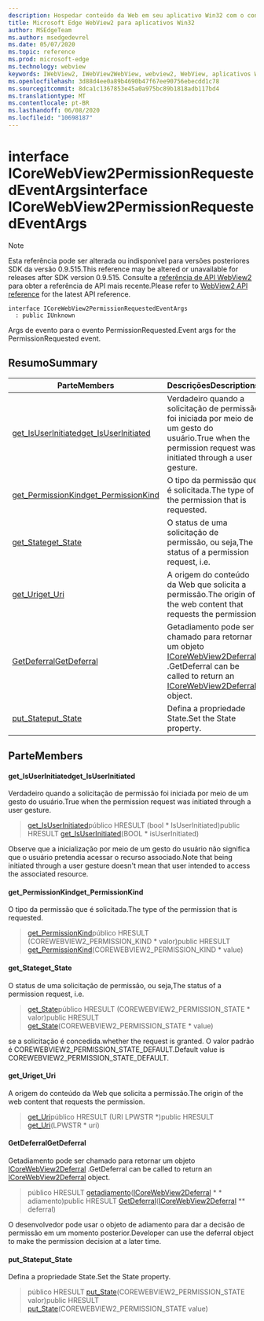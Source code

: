 ```yaml
---
description: Hospedar conteúdo da Web em seu aplicativo Win32 com o controle WebView2 do Microsoft Edge
title: Microsoft Edge WebView2 para aplicativos Win32
author: MSEdgeTeam
ms.author: msedgedevrel
ms.date: 05/07/2020
ms.topic: reference
ms.prod: microsoft-edge
ms.technology: webview
keywords: IWebView2, IWebView2WebView, webview2, WebView, aplicativos Win32, Win32, Edge, ICoreWebView2, ICoreWebView2Controller, controle do navegador, HTML Edge
ms.openlocfilehash: 3d88d4ee0a89b4690b47f67ee90756ebecdd1c78
ms.sourcegitcommit: 8dca1c1367853e45a0a975bc89b1818adb117bd4
ms.translationtype: MT
ms.contentlocale: pt-BR
ms.lasthandoff: 06/08/2020
ms.locfileid: "10698187"
---
```

# <span data-ttu-id="b1785-104">interface ICoreWebView2PermissionRequestedEventArgs</span><span class="sxs-lookup"><span data-stu-id="b1785-104">interface ICoreWebView2PermissionRequestedEventArgs</span></span> 

> [!NOTE]
> <span data-ttu-id="b1785-105">Esta referência pode ser alterada ou indisponível para versões posteriores SDK da versão 0.9.515.</span><span class="sxs-lookup"><span data-stu-id="b1785-105">This reference may be altered or unavailable for releases after SDK version 0.9.515.</span></span> <span data-ttu-id="b1785-106">Consulte a [referência de API WebView2](../../../webview2-api-reference.md) para obter a referência de API mais recente.</span><span class="sxs-lookup"><span data-stu-id="b1785-106">Please refer to [WebView2 API reference](../../../webview2-api-reference.md) for the latest API reference.</span></span>

```
interface ICoreWebView2PermissionRequestedEventArgs
  : public IUnknown
```

<span data-ttu-id="b1785-107">Args de evento para o evento PermissionRequested.</span><span class="sxs-lookup"><span data-stu-id="b1785-107">Event args for the PermissionRequested event.</span></span>

## <span data-ttu-id="b1785-108">Resumo</span><span class="sxs-lookup"><span data-stu-id="b1785-108">Summary</span></span>

 <span data-ttu-id="b1785-109">Parte</span><span class="sxs-lookup"><span data-stu-id="b1785-109">Members</span></span>                        | <span data-ttu-id="b1785-110">Descrições</span><span class="sxs-lookup"><span data-stu-id="b1785-110">Descriptions</span></span>
--------------------------------|---------------------------------------------
[<span data-ttu-id="b1785-111">get_IsUserInitiated</span><span class="sxs-lookup"><span data-stu-id="b1785-111">get_IsUserInitiated</span></span>](#get_isuserinitiated) | <span data-ttu-id="b1785-112">Verdadeiro quando a solicitação de permissão foi iniciada por meio de um gesto do usuário.</span><span class="sxs-lookup"><span data-stu-id="b1785-112">True when the permission request was initiated through a user gesture.</span></span>
[<span data-ttu-id="b1785-113">get_PermissionKind</span><span class="sxs-lookup"><span data-stu-id="b1785-113">get_PermissionKind</span></span>](#get_permissionkind) | <span data-ttu-id="b1785-114">O tipo da permissão que é solicitada.</span><span class="sxs-lookup"><span data-stu-id="b1785-114">The type of the permission that is requested.</span></span>
[<span data-ttu-id="b1785-115">get_State</span><span class="sxs-lookup"><span data-stu-id="b1785-115">get_State</span></span>](#get_state) | <span data-ttu-id="b1785-116">O status de uma solicitação de permissão, ou seja,</span><span class="sxs-lookup"><span data-stu-id="b1785-116">The status of a permission request, i.e.</span></span>
[<span data-ttu-id="b1785-117">get_Uri</span><span class="sxs-lookup"><span data-stu-id="b1785-117">get_Uri</span></span>](#get_uri) | <span data-ttu-id="b1785-118">A origem do conteúdo da Web que solicita a permissão.</span><span class="sxs-lookup"><span data-stu-id="b1785-118">The origin of the web content that requests the permission.</span></span>
[<span data-ttu-id="b1785-119">GetDeferral</span><span class="sxs-lookup"><span data-stu-id="b1785-119">GetDeferral</span></span>](#getdeferral) | <span data-ttu-id="b1785-120">Getadiamento pode ser chamado para retornar um objeto [ICoreWebView2Deferral](icorewebview2deferral.md) .</span><span class="sxs-lookup"><span data-stu-id="b1785-120">GetDeferral can be called to return an [ICoreWebView2Deferral](icorewebview2deferral.md) object.</span></span>
[<span data-ttu-id="b1785-121">put_State</span><span class="sxs-lookup"><span data-stu-id="b1785-121">put_State</span></span>](#put_state) | <span data-ttu-id="b1785-122">Defina a propriedade State.</span><span class="sxs-lookup"><span data-stu-id="b1785-122">Set the State property.</span></span>

## <span data-ttu-id="b1785-123">Parte</span><span class="sxs-lookup"><span data-stu-id="b1785-123">Members</span></span>

#### <span data-ttu-id="b1785-124">get_IsUserInitiated</span><span class="sxs-lookup"><span data-stu-id="b1785-124">get_IsUserInitiated</span></span> 

<span data-ttu-id="b1785-125">Verdadeiro quando a solicitação de permissão foi iniciada por meio de um gesto do usuário.</span><span class="sxs-lookup"><span data-stu-id="b1785-125">True when the permission request was initiated through a user gesture.</span></span>

> <span data-ttu-id="b1785-126">[get_IsUserInitiated](#get_isuserinitiated)público HRESULT (bool \* IsUserInitiated)</span><span class="sxs-lookup"><span data-stu-id="b1785-126">public HRESULT [get_IsUserInitiated](#get_isuserinitiated)(BOOL \* isUserInitiated)</span></span>

<span data-ttu-id="b1785-127">Observe que a inicialização por meio de um gesto do usuário não significa que o usuário pretendia acessar o recurso associado.</span><span class="sxs-lookup"><span data-stu-id="b1785-127">Note that being initiated through a user gesture doesn't mean that user intended to access the associated resource.</span></span>

#### <span data-ttu-id="b1785-128">get_PermissionKind</span><span class="sxs-lookup"><span data-stu-id="b1785-128">get_PermissionKind</span></span> 

<span data-ttu-id="b1785-129">O tipo da permissão que é solicitada.</span><span class="sxs-lookup"><span data-stu-id="b1785-129">The type of the permission that is requested.</span></span>

> <span data-ttu-id="b1785-130">[get_PermissionKind](#get_permissionkind)público HRESULT (COREWEBVIEW2_PERMISSION_KIND \* valor)</span><span class="sxs-lookup"><span data-stu-id="b1785-130">public HRESULT [get_PermissionKind](#get_permissionkind)(COREWEBVIEW2_PERMISSION_KIND \* value)</span></span>

#### <span data-ttu-id="b1785-131">get_State</span><span class="sxs-lookup"><span data-stu-id="b1785-131">get_State</span></span> 

<span data-ttu-id="b1785-132">O status de uma solicitação de permissão, ou seja,</span><span class="sxs-lookup"><span data-stu-id="b1785-132">The status of a permission request, i.e.</span></span>

> <span data-ttu-id="b1785-133">[get_State](#get_state)público HRESULT (COREWEBVIEW2_PERMISSION_STATE \* valor)</span><span class="sxs-lookup"><span data-stu-id="b1785-133">public HRESULT [get_State](#get_state)(COREWEBVIEW2_PERMISSION_STATE \* value)</span></span>

<span data-ttu-id="b1785-134">se a solicitação é concedida.</span><span class="sxs-lookup"><span data-stu-id="b1785-134">whether the request is granted.</span></span> <span data-ttu-id="b1785-135">O valor padrão é COREWEBVIEW2_PERMISSION_STATE_DEFAULT.</span><span class="sxs-lookup"><span data-stu-id="b1785-135">Default value is COREWEBVIEW2_PERMISSION_STATE_DEFAULT.</span></span>

#### <span data-ttu-id="b1785-136">get_Uri</span><span class="sxs-lookup"><span data-stu-id="b1785-136">get_Uri</span></span> 

<span data-ttu-id="b1785-137">A origem do conteúdo da Web que solicita a permissão.</span><span class="sxs-lookup"><span data-stu-id="b1785-137">The origin of the web content that requests the permission.</span></span>

> <span data-ttu-id="b1785-138">[get_Uri](#get_uri)público HRESULT (URI LPWSTR \*)</span><span class="sxs-lookup"><span data-stu-id="b1785-138">public HRESULT [get_Uri](#get_uri)(LPWSTR \* uri)</span></span>

#### <span data-ttu-id="b1785-139">GetDeferral</span><span class="sxs-lookup"><span data-stu-id="b1785-139">GetDeferral</span></span> 

<span data-ttu-id="b1785-140">Getadiamento pode ser chamado para retornar um objeto [ICoreWebView2Deferral](icorewebview2deferral.md) .</span><span class="sxs-lookup"><span data-stu-id="b1785-140">GetDeferral can be called to return an [ICoreWebView2Deferral](icorewebview2deferral.md) object.</span></span>

> <span data-ttu-id="b1785-141">público HRESULT [getadiamento](#getdeferral)([ICoreWebView2Deferral](icorewebview2deferral.md) \* \* adiamento)</span><span class="sxs-lookup"><span data-stu-id="b1785-141">public HRESULT [GetDeferral](#getdeferral)([ICoreWebView2Deferral](icorewebview2deferral.md) \*\* deferral)</span></span>

<span data-ttu-id="b1785-142">O desenvolvedor pode usar o objeto de adiamento para dar a decisão de permissão em um momento posterior.</span><span class="sxs-lookup"><span data-stu-id="b1785-142">Developer can use the deferral object to make the permission decision at a later time.</span></span>

#### <span data-ttu-id="b1785-143">put_State</span><span class="sxs-lookup"><span data-stu-id="b1785-143">put_State</span></span> 

<span data-ttu-id="b1785-144">Defina a propriedade State.</span><span class="sxs-lookup"><span data-stu-id="b1785-144">Set the State property.</span></span>

> <span data-ttu-id="b1785-145">público HRESULT [put_State](#put_state)(COREWEBVIEW2_PERMISSION_STATE valor)</span><span class="sxs-lookup"><span data-stu-id="b1785-145">public HRESULT [put_State](#put_state)(COREWEBVIEW2_PERMISSION_STATE value)</span></span>

